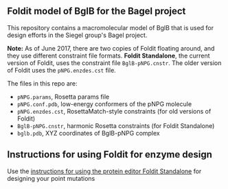 ## Foldit model of BglB for the Bagel project

This repository contains a macromolecular model of BglB that is used for design efforts in the Siegel group's Bagel project. 

**Note:** As of June 2017, there are two copies of Foldit floating around, and they use different constraint file formats. **Foldit Standalone**, the current version of Foldit, uses the constraint file `BglB-pNPG.cnstr`. The older version of Foldit uses the `pNPG.enzdes.cst` file. 

The files in this repo are: 

+ `pNPG.params`, Rosetta params file
+ `pNPG.conf.pdb`, low-energy conformers of the pNPG molecule
+ `pNPG.enzdes.cst`, RosettaMatch-style constraints (for old versions of Foldit)
+ `BglB-pNPG.cnstr`, harmonic Rosetta constraints (for Foldit Standalone)
+ `bglb.pdb`, XYZ coordinates of BglB-pNPG complex 

## Instructions for using Foldit for enzyme design

Use the [instructions for using the protein editor Foldit Standalone](foldit_instructions.md) for designing your point mutations
